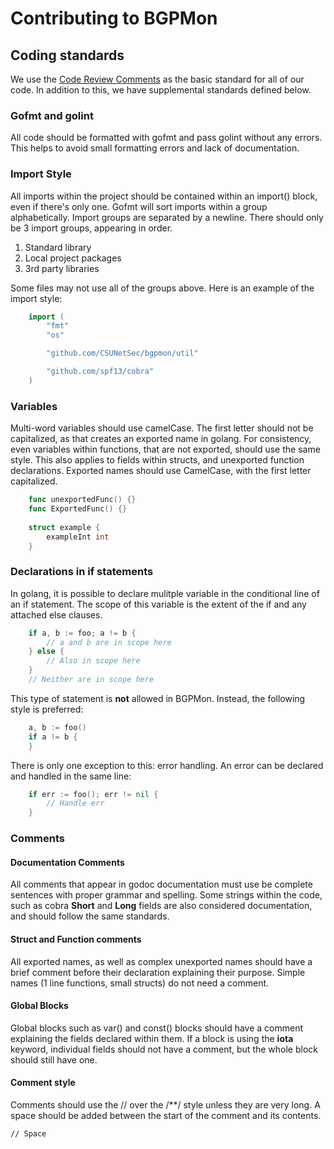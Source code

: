 # Contributing to BGPMon
## Coding standards
We use the [Code Review Comments](https://github.com/golang/go/wiki/CodeReviewComments) as the basic standard for all of our code.
In addition to this, we have supplemental standards defined below.

### Gofmt and golint
All code should be formatted with gofmt and pass golint without any errors. This helps to avoid small formatting errors and lack
of documentation.

### Import Style
All imports within the project should be contained within an import() block, even if there's only one. Gofmt will sort imports
within a group alphabetically. Import groups are separated by a newline. There should only be 3 import groups, appearing in order.

1. Standard library
2. Local project packages
3. 3rd party libraries

Some files may not use all of the groups above. Here is an example of the import style:

```go
    import (
        "fmt"
        "os"

        "github.com/CSUNetSec/bgpmon/util"

        "github.com/spf13/cobra"
    )
```
    
### Variables
Multi-word variables should use camelCase. The first letter should not be capitalized, as that creates an exported name in golang.
For consistency, even variables within functions, that are not exported, should use the same style. This also applies to fields
within structs, and unexported function declarations. Exported names should use CamelCase, with the first letter capitalized.

```go
    func unexportedFunc() {}
    func ExportedFunc() {}
    
    struct example {
        exampleInt int
    }
```

### Declarations in if statements
In golang, it is possible to declare mulitple variable in the conditional line of an if statement. The scope of this variable 
is the extent of the if and any attached else clauses.

```go
    if a, b := foo; a != b {
        // a and b are in scope here
    } else {
        // Also in scope here
    }
    // Neither are in scope here
```

This type of statement is **not** allowed in BGPMon. Instead, the following style is preferred:

```go
    a, b := foo()
    if a != b {
    }
```

There is only one exception to this: error handling. An error can be declared and handled in the same line:

```go
    if err := foo(); err != nil {
        // Handle err
    }
```
    
### Comments
#### Documentation Comments
All comments that appear in godoc documentation must use be complete sentences with proper grammar and spelling. Some strings
within the code, such as cobra **Short** and **Long** fields are also considered documentation, and should follow the same
standards.
#### Struct and Function comments
All exported names, as well as complex unexported names should have a brief comment before their declaration explaining their
purpose. Simple names (1 line functions, small structs) do not need a comment.
#### Global Blocks
Global blocks such as var() and const() blocks should have a comment explaining the fields declared within them. If a block is
using the **iota** keyword, individual fields should not have a comment, but the whole block should still have one.
#### Comment style
Comments should use the // over the /**/ style unless they are very long. A space should be added between the start of the
comment and its contents.

    // Space


